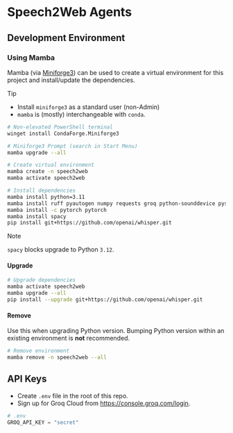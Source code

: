 # Speech2Web Agents

## Development Environment

### Using Mamba

Mamba (via [Miniforge3](https://github.com/conda-forge/miniforge)) can be used
to create a virtual environment for this project and install/update the
dependencies.

> [!TIP]
>
> - Install `miniforge3` as a standard user (non-Admin)
> - `mamba` is (mostly) interchangeable with `conda`.

```sh
# Non-elevated PowerShell terminal
winget install CondaForge.Miniforge3
```

```sh
# Miniforge3 Prompt (search in Start Menu)
mamba upgrade --all

# Create virtual environment
mamba create -n speech2web
mamba activate speech2web

# Install dependencies
mamba install python=3.11
mamba install ruff pyautogen numpy requests groq python-sounddevice pysoundfile gradio
mamba install -c pytorch pytorch
mamba install spacy
pip install git+https://github.com/openai/whisper.git
```

> [!NOTE]
>
> `spacy` blocks upgrade to Python `3.12`.

#### Upgrade

```sh
# Upgrade dependencies
mamba activate speech2web
mamba upgrade --all
pip install --upgrade git+https://github.com/openai/whisper.git
```

#### Remove

Use this when upgrading Python version. Bumping Python version within an
existing environment is **not** recommended.

```sh
# Remove environment
mamba remove -n speech2web --all
```

## API Keys

- Create `.env` file in the root of this repo.
- Sign up for Groq Cloud from https://console.groq.com/login.

```py
# .env
GROQ_API_KEY = "secret"
```

